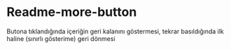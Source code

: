 # Readme-more-button
Butona tıklandığında içeriğin geri kalanını göstermesi, tekrar basıldığında ilk haline (sınırlı gösterime) geri dönmesi
